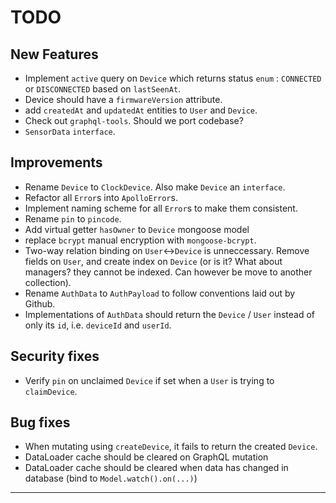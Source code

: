 # TODO

## New Features

- Implement `active` query on `Device` which returns status `enum` : `CONNECTED` or `DISCONNECTED` based on `lastSeenAt`.
- Device should have a `firmwareVersion` attribute.
- add `createdAt` and `updatedAt` entities to `User` and `Device`.
- Check out `graphql-tools`. Should we port codebase?
- `SensorData` `interface`.

## Improvements

- Rename `Device` to `ClockDevice`. Also make `Device` an `interface`.
- Refactor all `Error`s into `ApolloError`s.
- Implement naming scheme for all `Error`s to make them consistent.
- Rename `pin` to `pincode`.
- Add virtual getter `hasOwner` to `Device` mongoose model
- replace `bcrypt` manual encryption with `mongoose-bcrypt`.
- Two-way relation binding on `User`<->`Device` is unneccessary. Remove fields on `User`, and create index on `Device` (or is it? What about managers? they cannot be indexed. Can however be move to another collection).
- Rename `AuthData` to `AuthPayload` to follow conventions laid out by Github.
- Implementations of `AuthData` should return the `Device` / `User` instead of only its `id`, i.e. `deviceId` and `userId`.

## Security fixes

- Verify `pin` on unclaimed `Device` if set when a `User` is trying to `claimDevice`.

## Bug fixes

- When mutating using `createDevice`, it fails to return the created `Device`.
- DataLoader cache should be cleared on GraphQL mutation
- DataLoader cache should be cleared when data has changed in database (bind to `Model.watch().on(...)`)

---

